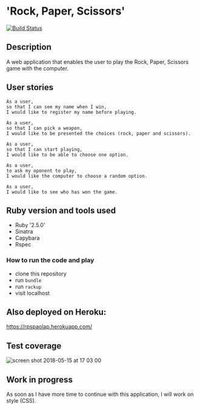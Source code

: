 # 'Rock, Paper, Scissors'  
[![Build Status](https://travis-ci.com/paosch/RPS.svg?branch=master)](https://travis-ci.com/paosch/RPS)

## Description

A web application that enables the user to play the Rock, Paper, Scissors game with the computer.


## User stories
```
As a user,
so that I can see my name when I win,
I would like to register my name before playing.

As a user,
so that I can pick a weapon,
I would like to be presented the choices (rock, paper and scissors).

As a user,
so that I can start playing,
I would like to be able to choose one option.

As a user,
to ask my oponent to play,
I would like the computer to choose a random option.

As a user,
I would like to see who has won the game.
```


## Ruby version and tools used
- Ruby '2.5.0'
- Sinatra
- Capybara
- Rspec


### How to run the code and play
- clone this repository
- run ```bundle```
- run ```rackup```
- visit localhost

## Also deployed on Heroku:  
https://rpspaolap.herokuapp.com/


## Test coverage

![screen shot 2018-05-15 at 17 03 00](https://user-images.githubusercontent.com/33669463/40069194-892c717a-5862-11e8-9b7f-5ecbc979b760.png)


## Work in progress
As soon as I have more time to continue with this application, I will work on style (CSS).
